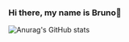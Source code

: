 ### Hi there, my name is Bruno👋

![Anurag's GitHub stats](https://github-readme-stats.vercel.app/api?username=BrunoMSZ&show_icons=true&theme=radical)
